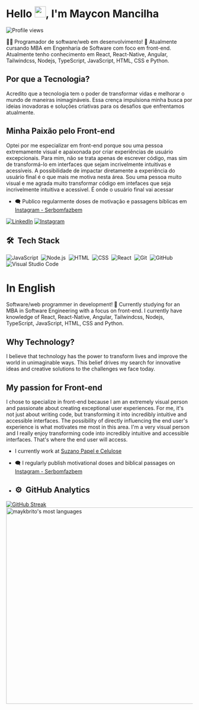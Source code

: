 <h1 align="left">Hello <img src="https://raw.githubusercontent.com/kaueMarques/kaueMarques/master/hi.gif" height="30px">, I'm Maycon Mancilha</h1>
<p align="left"> <img src="https://komarev.com/ghpvc/?username=mmancilha&color=green" alt="Profile views" /> </p>

👨‍🎓 Programador de software/web em desenvolvimento! 🫡 Atualmente cursando MBA em Engenharia de Software com foco em front-end. Atualmente tenho conhecimento em React, React-Native, Angular, Tailwindcss, Nodejs, TypeScript, JavaScript, HTML, CSS e Python.

## Por que a Tecnologia?
Acredito que a tecnologia tem o poder de transformar vidas e melhorar o mundo de maneiras inimagináveis. Essa crença impulsiona minha busca por ideias inovadoras e soluções criativas para os desafios que enfrentamos atualmente.

## Minha Paixão pelo Front-end
Optei por me especializar em front-end porque sou uma pessoa extremamente visual e apaixonada por criar experiências de usuário excepcionais. Para mim, não se trata apenas de escrever código, mas sim de transformá-lo em interfaces que sejam incrivelmente intuitivas e acessíveis. A possibilidade de impactar diretamente a experiência do usuário final é o que mais me motiva nesta área.
Sou uma pessoa muito visual e me agrada muito transformar código em intefaces que seja incrivelmente intuitiva e acessivel. É onde o usuário final vai acessar

- 🗨️ Publico regularmente doses de motivação e passagens bíblicas em [Instagram - Serbomfazbem](https://www.instagram.com/serbomfazbem/)

[![LinkedIn](https://img.shields.io/badge/LinkedIn-0077B5?style=for-the-badge&logo=linkedin&logoColor=white)](https://www.linkedin.com/in/maycon-mancilha/) [![Instagram](https://img.shields.io/badge/-Instagram-%23E4405F?style=for-the-badge&logo=instagram&logoColor=white)](https://www.instagram.com/mayconmancilha/)


## 🛠 &nbsp;Tech Stack

![JavaScript](https://img.shields.io/badge/-JavaScript-05122A?style=flat&logo=javascript)&nbsp;
![Node.js](https://img.shields.io/badge/-Node.js-05122A?style=flat&logo=node.js)&nbsp;
![HTML](https://img.shields.io/badge/-HTML-05122A?style=flat&logo=HTML5)&nbsp;
![CSS](https://img.shields.io/badge/-CSS-05122A?style=flat&logo=CSS3&logoColor=1572B6)&nbsp;
![React](https://img.shields.io/badge/-React-05122A?style=flat&logo=react)&nbsp;
![Git](https://img.shields.io/badge/-Git-05122A?style=flat&logo=git)&nbsp;
![GitHub](https://img.shields.io/badge/-GitHub-05122A?style=flat&logo=github)&nbsp;
![Visual Studio Code](https://img.shields.io/badge/-Visual%20Studio%20Code-05122A?style=flat&logo=visual-studio-code&logoColor=007ACC)&nbsp;

# In English

Software/web programmer in development! 🫡 Currently studying for an MBA in Software Engineering with a focus on front-end. I currently have knowledge of React, React-Native, Angular, Tailwindcss, Nodejs, TypeScript, JavaScript, HTML, CSS and Python.

## Why Technology?
I believe that technology has the power to transform lives and improve the world in unimaginable ways. This belief drives my search for innovative ideas and creative solutions to the challenges we face today.

## My passion for Front-end
I chose to specialize in front-end because I am an extremely visual person and passionate about creating exceptional user experiences. For me, it's not just about writing code, but transforming it into incredibly intuitive and accessible interfaces. The possibility of directly influencing the end user's experience is what motivates me most in this area.
I'm a very visual person and I really enjoy transforming code into incredibly intuitive and accessible interfaces. That's where the end user will access.

- I currently work at [Suzano Papel e Celulose](https://www.suzano.com.br/)

- 🗨️ I regularly publish motivational doses and biblical passages on [Instagram - Serbomfazbem](https://www.instagram.com/serbomfazbem/)

- ## ⚙️ &nbsp;GitHub Analytics

[![GitHub Streak](https://streak-stats.demolab.com/?user=mmancilha&theme=bear&background=000&border=30A3DC&dates=FFF)](https://git.io/streak-stats)
<img width="530em" src="https://github-readme-stats.vercel.app/api/top-langs/?username=mmancilha&layout=compact&theme=vision-friendly-dark" alt="maykbrito's most languages"/>
</p>
